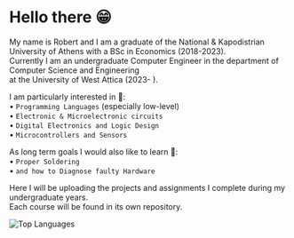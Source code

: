 # Hello there 😁

My name is Robert and I am a graduate of the National & Kapodistrian University of Athens with a BSc in Economics (2018-2023).  
Currently I am an undergraduate Computer Engineer in the department of Computer Science and Engineering  
at the University of West Attica (2023- ).

I am particularly interested in 👀:  
• `Programming Languages` (especially low-level)  
• `Electronic & Microelectronic circuits`  
• `Digital Electronics and Logic Design`  
• `Microcontrollers and Sensors`  

As long term goals I would also like to learn 🎯:  
• `Proper Soldering`  
• `and how to Diagnose faulty Hardware`  

Here I will be uploading the projects and assignments I complete during my undergraduate years.  
Each course will be found in its own repository.

![Top Languages](https://github-readme-stats.vercel.app/api/top-langs/?username=ConRoXP&theme=github_dark&layout=compact&hide_border=true&langs_count=8&card_width=510)
